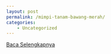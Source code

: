 ```yaml
---
layout: post
permalink: /mimpi-tanam-bawang-merah/
categories:
    - Uncategorized
---
```


[Baca Selengkapnya](/05)
